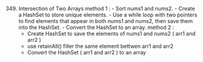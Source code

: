 349. Intersection of Two Arrays
     method 1 : 
		  - Sort nums1 and nums2.
		  - Create a HashSet to store unique elements.
		  - Use a while loop with two pointers to find elements that appear in both nums1 and nums2, then save them into the HashSet.
		  - Convert the HashSet to an array.
     method 2 :
     - Create HashSet to save the elements of nums1 and nums2 ( arr1 and arr2 ) 
     - use retainAll() filler the same element bettwen arr1 and arr2
     - Convert the HashSet ( arr1 and arr2 )  to an array 
